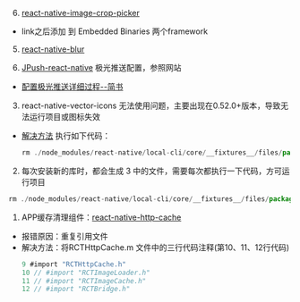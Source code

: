 6. [react-native-image-crop-picker](https://github.com/ivpusic/react-native-image-crop-picker)
- link之后添加 到 Embedded Binaries 两个framework

5. [react-native-blur](https://github.com/react-native-community/react-native-blur)

4. [JPush-react-native](https://github.com/jpush/jpush-react-native) 极光推送配置，参照网站
- [配置极光推送详细过程--简书](https://www.jianshu.com/p/f1044830d022)

3. react-native-vector-icons 无法使用问题，主要出现在0.52.0+版本，导致无法运行项目或图标失效
- [解决方法](https://github.com/oblador/react-native-vector-icons/issues/626)
  执行如下代码：
  ```js
  rm ./node_modules/react-native/local-cli/core/__fixtures__/files/package.json
  ```
2. 每次安装新的库时，都会生成 3 中的文件，需要每次都执行一下代码，方可运行项目
  ```js
  rm ./node_modules/react-native/local-cli/core/__fixtures__/files/package.json
  ```
1. APP缓存清理组件：[react-native-http-cache](https://github.com/reactnativecn/react-native-http-cache)
- 报错原因：重复引用文件
- 解决方法：将RCTHttpCache.m 文件中的三行代码注释(第10、11、12行代码)
  ```Objective-C
  9 #import "RCTHttpCache.h"
  10 // #import "RCTImageLoader.h"
  11 // #import "RCTImageCache.h"
  12 // #import "RCTBridge.h"
  ```
